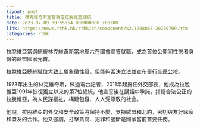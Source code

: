 ```yaml
---
layout: post
title: 林克維奇斯宣誓就任拉脫維亞總統
date: 2023-07-09 00:55:54.000000000 +08:00
link: https://news.rthk.hk/rthk/ch/component/k2/1708067-20230709.htm
categories: rthk
---
```


拉脫維亞當選總統林克維奇斯當地周六在國會宣誓就職，成為首位公開同性戀者身份的歐盟國家元首。

拉脫維亞總統職位大致上屬象徵性質，但能夠否決立法並宣布舉行全民公投。

1973年出生的林克維奇斯，做過電台記者，2011年起擔任外交部長，他成為拉脫維亞1991年恢復獨立以來的第7位總統。他宣誓後在講話中承諾，捍衞合法公正的拉脫維亞，為人民謀福祉，構建包容、人人受尊敬的社會。

他說，拉脫維亞的外交和安全政策將保持不變，支持歐盟和北約，密切與友好國家和盟友的合作。他又強調，打擊貪腐、犯罪和壟斷是國家當前首要任務。
